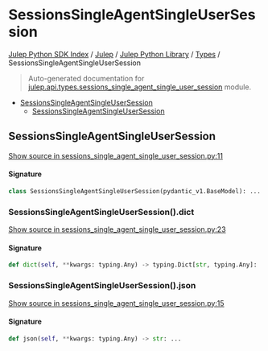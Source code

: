 # SessionsSingleAgentSingleUserSession

[Julep Python SDK Index](../../../README.md#julep-python-sdk-index) / [Julep](../../index.md#julep) / [Julep Python Library](../index.md#julep-python-library) / [Types](./index.md#types) / SessionsSingleAgentSingleUserSession

> Auto-generated documentation for [julep.api.types.sessions_single_agent_single_user_session](../../../../../../../julep/api/types/sessions_single_agent_single_user_session.py) module.

- [SessionsSingleAgentSingleUserSession](#sessionssingleagentsingleusersession)
  - [SessionsSingleAgentSingleUserSession](#sessionssingleagentsingleusersession-1)

## SessionsSingleAgentSingleUserSession

[Show source in sessions_single_agent_single_user_session.py:11](../../../../../../../julep/api/types/sessions_single_agent_single_user_session.py#L11)

#### Signature

```python
class SessionsSingleAgentSingleUserSession(pydantic_v1.BaseModel): ...
```

### SessionsSingleAgentSingleUserSession().dict

[Show source in sessions_single_agent_single_user_session.py:23](../../../../../../../julep/api/types/sessions_single_agent_single_user_session.py#L23)

#### Signature

```python
def dict(self, **kwargs: typing.Any) -> typing.Dict[str, typing.Any]: ...
```

### SessionsSingleAgentSingleUserSession().json

[Show source in sessions_single_agent_single_user_session.py:15](../../../../../../../julep/api/types/sessions_single_agent_single_user_session.py#L15)

#### Signature

```python
def json(self, **kwargs: typing.Any) -> str: ...
```
